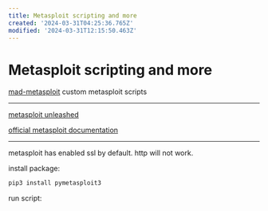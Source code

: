 ```yaml
---
title: Metasploit scripting and more
created: '2024-03-31T04:25:36.765Z'
modified: '2024-03-31T12:15:50.463Z'
---
```


# Metasploit scripting and more

[mad-metasploit](https://github.com/hahwul/mad-metasploit) custom metasploit scripts

---

[metasploit unleashed](https://www.offsec.com/metasploit-unleashed/)

[official metasploit documentation](https://docs.metasploit.com/)

---

metasploit has enabled ssl by default. http will not work.

install package:

```bash
pip3 install pymetasploit3
```

run script:

```python


```
